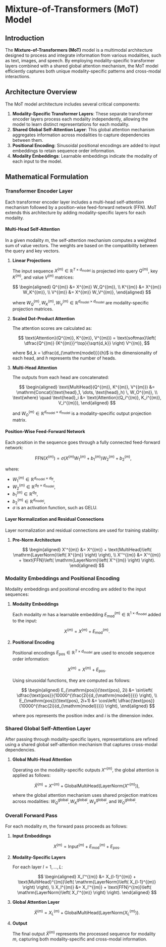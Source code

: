 # Mixture-of-Transformers (MoT) Model

## Introduction

The **Mixture-of-Transformers (MoT)** model is a multimodal architecture designed to process and integrate information from various modalities, such as text, images, and speech. By employing modality-specific transformer layers combined with a shared global attention mechanism, the MoT model efficiently captures both unique modality-specific patterns and cross-modal interactions.

## Architecture Overview

The MoT model architecture includes several critical components:

1. **Modality-Specific Transformer Layers**: These separate transformer encoder layers process each modality independently, allowing the model to learn distinct representations for each modality.
2. **Shared Global Self-Attention Layer**: This global attention mechanism aggregates information across modalities to capture dependencies between them.
3. **Positional Encoding**: Sinusoidal positional encodings are added to input embeddings to retain sequence order information.
4. **Modality Embeddings**: Learnable embeddings indicate the modality of each input to the model.

## Mathematical Formulation

### Transformer Encoder Layer

Each transformer encoder layer includes a multi-head self-attention mechanism followed by a position-wise feed-forward network (FFN). MoT extends this architecture by adding modality-specific layers for each modality.

#### Multi-Head Self-Attention

In a given modality $m$, the self-attention mechanism computes a weighted sum of value vectors. The weights are based on the compatibility between the query and key vectors.

1. **Linear Projections**

   The input sequence $X^{(m)} \in \mathbb{R}^{T \times d_{\mathrm{model}}}$ is projected into query $Q^{(m)}$, key $K^{(m)}$, and value $V^{(m)}$ matrices:

   $$
   \begin{aligned}
   Q^{(m)} &= X^{(m)} W_Q^{(m)}, \\
   K^{(m)} &= X^{(m)} W_K^{(m)}, \\
   V^{(m)} &= X^{(m)} W_V^{(m)},
   \end{aligned}
   $$

   where $W_Q^{(m)}, W_K^{(m)}, W_V^{(m)} \in \mathbb{R}^{d_{\mathrm{model}} \times d_{\mathrm{model}}}$ are modality-specific projection matrices.

2. **Scaled Dot-Product Attention**

   The attention scores are calculated as:

   $$
   \text{Attention}(Q^{(m)}, K^{(m)}, V^{(m)}) = \text{softmax}\left( \dfrac{Q^{(m)} {K^{(m)}}^\top}{\sqrt{d_k}} \right) V^{(m)},
   $$

   where $d_k = \dfrac{d_{\mathrm{model}}}{h}$ is the dimensionality of each head, and $h$ represents the number of heads.

3. **Multi-Head Attention**

   The outputs from each head are concatenated:

   $$
   \begin{aligned}
   \text{MultiHead}(Q^{(m)}, K^{(m)}, V^{(m)}) &= \mathrm{Concat}(\text{head}_1, \dots, \text{head}_h) \, W_O^{(m)}, \\
   \text{where} \quad \text{head}_i &= \text{Attention}(Q_i^{(m)}, K_i^{(m)}, V_i^{(m)}),
   \end{aligned}
   $$

   and $W_O^{(m)} \in \mathbb{R}^{d_{\mathrm{model}} \times d_{\mathrm{model}}}$ is a modality-specific output projection matrix.

#### Position-Wise Feed-Forward Network

Each position in the sequence goes through a fully connected feed-forward network:

$$
\text{FFN}(X^{(m)}) = \sigma\left( X^{(m)} W_1^{(m)} + b_1^{(m)} \right) W_2^{(m)} + b_2^{(m)},
$$

where:

- $W_1^{(m)} \in \mathbb{R}^{d_{\mathrm{model}} \times d_{\mathrm{ff}}}$,
- $W_2^{(m)} \in \mathbb{R}^{d_{\mathrm{ff}} \times d_{\mathrm{model}}}$,
- $b_1^{(m)} \in \mathbb{R}^{d_{\mathrm{ff}}}$,
- $b_2^{(m)} \in \mathbb{R}^{d_{\mathrm{model}}}$,
- $\sigma$ is an activation function, such as GELU.

#### Layer Normalization and Residual Connections

Layer normalization and residual connections are used for training stability:

1. **Pre-Norm Architecture**

   $$
   \begin{aligned}
   X'^{(m)} &= X^{(m)} + \text{MultiHead}\left( \mathrm{LayerNorm}\left( X^{(m)} \right) \right), \\
   X''^{(m)} &= X'^{(m)} + \text{FFN}\left( \mathrm{LayerNorm}\left( X'^{(m)} \right) \right).
   \end{aligned}
   $$

### Modality Embeddings and Positional Encoding

Modality embeddings and positional encoding are added to the input sequences:

1. **Modality Embeddings**

   Each modality $m$ has a learnable embedding $E_{\mathrm{mod}}^{(m)} \in \mathbb{R}^{1 \times d_{\mathrm{model}}}$ added to the input:

   $$
   X^{(m)} = X^{(m)} + E_{\mathrm{mod}}^{(m)}.
   $$

2. **Positional Encoding**

   Positional encodings $E_{\mathrm{pos}} \in \mathbb{R}^{T \times d_{\mathrm{model}}}$ are used to encode sequence order information:

   $$
   X^{(m)} = X^{(m)} + E_{\mathrm{pos}}.
   $$

   Using sinusoidal functions, they are computed as follows:

   $$
   \begin{aligned}
   E_{\mathrm{pos}}(\text{pos}, 2i) &= \sin\left( \dfrac{\text{pos}}{10000^{\frac{2i}{d_{\mathrm{model}}}}} \right), \\
   E_{\mathrm{pos}}(\text{pos}, 2i+1) &= \cos\left( \dfrac{\text{pos}}{10000^{\frac{2i}{d_{\mathrm{model}}}}} \right),
   \end{aligned}
   $$

   where $\text{pos}$ represents the position index and $i$ is the dimension index.

### Shared Global Self-Attention Layer

After passing through modality-specific layers, representations are refined using a shared global self-attention mechanism that captures cross-modal dependencies.

1. **Global Multi-Head Attention**

   Operating on the modality-specific outputs $X''^{(m)}$, the global attention is applied as follows:

   $$
   \hat{X}^{(m)} = X''^{(m)} + \text{GlobalMultiHead}\left( \mathrm{LayerNorm}\left( X''^{(m)} \right) \right),
   $$

   where the global attention mechanism uses shared projection matrices across modalities: $W_Q^{\mathrm{global}}, W_K^{\mathrm{global}}, W_V^{\mathrm{global}}$, and $W_O^{\mathrm{global}}$.

### Overall Forward Pass

For each modality $m$, the forward pass proceeds as follows:

1. **Input Embeddings**

   $$
   X^{(m)} = \mathrm{Input}^{(m)} + E_{\mathrm{mod}}^{(m)} + E_{\mathrm{pos}}.
   $$

2. **Modality-Specific Layers**

   For each layer $l = 1, \dots, L$:

   $$
   \begin{aligned}
   X_l'^{(m)} &= X_{l-1}^{(m)} + \text{MultiHead}^{(m)}\left( \mathrm{LayerNorm}\left( X_{l-1}^{(m)} \right) \right), \\
   X_l^{(m)} &= X_l'^{(m)} + \text{FFN}^{(m)}\left( \mathrm{LayerNorm}\left( X_l'^{(m)} \right) \right).
   \end{aligned}
   $$

3. **Global Attention Layer**

   $$
   \hat{X}^{(m)} = X_L^{(m)} + \text{GlobalMultiHead}\left( \mathrm{LayerNorm}\left( X_L^{(m)} \right) \right).
   $$

4. **Output**

   The final output $\hat{X}^{(m)}$ represents the processed sequence for modality $m$, capturing both modality-specific and cross-modal information.